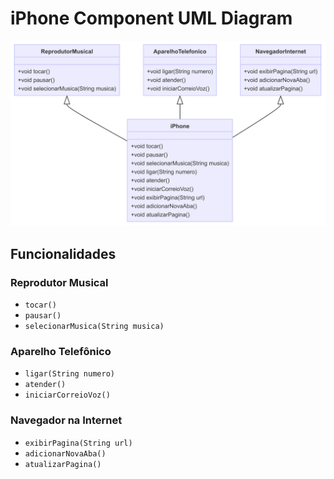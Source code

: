 # iPhone Component UML Diagram

![Diagrama UML do Componente iPhone](docs/diagrama_uml_iphone.png)

## Funcionalidades

### Reprodutor Musical
- `tocar()`
- `pausar()`
- `selecionarMusica(String musica)`

### Aparelho Telefônico
- `ligar(String numero)`
- `atender()`
- `iniciarCorreioVoz()`

### Navegador na Internet
- `exibirPagina(String url)`
- `adicionarNovaAba()`
- `atualizarPagina()`
